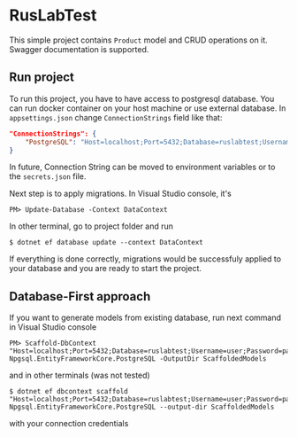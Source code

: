 # RusLabTest

This simple project contains `Product` model and CRUD operations on it. Swagger documentation is supported.

## Run project

To run this project, you have to have access to postgresql database. You can run docker container on your host machine or use external database.
In `appsettings.json` change `ConnectionStrings` field like that:
```json
"ConnectionStrings": {
    "PostgreSQL": "Host=localhost;Port=5432;Database=ruslabtest;Username=user;Password=password;"
}
```

In future, Connection String can be moved to environment variables or to the `secrets.json` file.

Next step is to apply migrations. In Visual Studio console, it's
```console
PM> Update-Database -Context DataContext
```

In other terminal, go to project folder and run
```console
$ dotnet ef database update --context DataContext
```

If everything is done correctly, migrations would be successfuly applied to your database and you are ready to start the project.

## Database-First approach

If you want to generate models from existing database, run next command in Visual Studio console
```console
PM> Scaffold-DbContext "Host=localhost;Port=5432;Database=ruslabtest;Username=user;Password=password;" Npgsql.EntityFrameworkCore.PostgreSQL -OutputDir ScaffoldedModels
```

and in other terminals (was not tested)
```console
$ dotnet ef dbcontext scaffold "Host=localhost;Port=5432;Database=ruslabtest;Username=user;Password=password;" Npgsql.EntityFrameworkCore.PostgreSQL --output-dir ScaffoldedModels
```

with your connection credentials 


